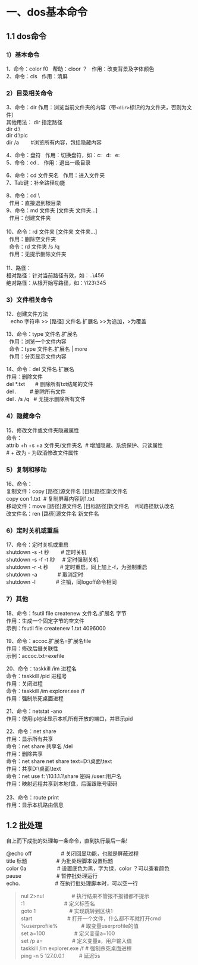 # 一、dos基本命令

## 1.1 dos命令

### 1）基本命令

1、命令：color f0 
   帮助：cloor ？ 
   作用：改变背景及字体颜色 
     
2、命令：cls 
   作用：清屏

### 2）目录相关命令

3、命令：dir 
   作用：浏览当前文件夹的内容（带`<dir>`标识的为文件夹，否则为文件）  
   其他用法： 
      dir  指定路径  
      dir d:\  
      dir d:\pic  
      dir /a        #浏览所有内容，包括隐藏内容  

4、命令：盘符
   作用：切换盘符，如：c:   d:   e: 
     
5、命令：cd.. 
   作用：退出一级目录 

6、命令：cd 文件夹名 
   作用：进入文件夹 
     
7、Tab键：补全路径功能 

8、命令：cd \  
   作用：直接退到根目录 
     
9、命令：md 文件夹 [文件夹  文件夹...]  
   作用：创建文件夹  
     
10、命令：rd 文件夹 [文件夹  文件夹...]  
    作用：删除空文件夹  
    命令：rd 文件夹 /s /q  
    作用：无提示删除文件夹  
      
11、路径：  
        相对路径：针对当前路径有效，如：..\456  
        绝对路径：从根开始写路径，如：\123\345

### 3）文件相关命令

12、创建文件方法  
    echo 字符串 >> [路径\] 文件名.扩展名  >>为追加，>为覆盖  

13、命令：type 文件名.扩展名  
    作用：浏览一个文件内容  
    命令：type 文件名.扩展名 | more  
    作用：分页显示文件内容  

14、命令：del 文件名.扩展名  
    作用：删除文件  
        del *.txt       # 删除所有txt结尾的文件  
        del *.*         # 删除所有文件  
        del *.* /s /q   # 无提示删除所有文件

### 4）隐藏命令

15、修改文件或文件夹隐藏属性  
    命令：  
    attrib +h +s +a 文件夹/文件夹名  # 增加隐藏、系统保护、只读属性  
    # + 改为 - 为取消修改文件属性

### 5）复制和移动

16、命令：  
    复制文件：copy [路径]源文件名 [目标路径]新文件名    
            copy con 1.txt    # 复制屏幕内容到1.txt  
    移动文件：move [路径]源文件名 [目标路径]新文件名    #同路径默认改名  
    改文件名：ren [路径]源文件名 新文件名

### 6）定时关机或重启

17、命令：定时关机或重启  
    shutdown -s -t 秒        # 定时关机  
    shutdown -s -f -t 秒     # 定时强制关机  
    shutdown -r -t 秒        # 定时重启，同上加上-f，为强制重启  
    shutdown -a              # 取消定时  
    shutdown -l              # 注销，同logoff命令相同

### 7）其他

18、命令：fsutil file createnew 文件名.扩展名 字节  
    作用：生成一个固定字节的空文件  
    示例：fsutil file createnew 1.txt 4096000  
      
19、命令：accoc.扩展名=扩展名file    
    作用：修改后缀关联性  
    示例：accoc.txt=exefile  
      
20、命令：taskkill /im 进程名  
    命令：taskkill /pid 进程号  
    作用：关闭进程  
    命令：taskkill /im explorer.exe /f  
    作用：强制杀死桌面进程  
      
21、命令：netstat -ano  
    作用：使用ip地址显示本机所有开放的端口，并显示pid  
      
22、命令：net share  
    作用：显示所有共享  
    命令：net share 共享名 /del  
    作用：删除共享  
    命令：net share net share text=D:\桌面\text  
    作用：共享D:\桌面\text  
    命令：net use f: \\10.1.1.1\share 密码 /user:用户名  
    作用：映射远程共享到本地f盘，后面跟账号密码  
​  
23、命令：route print  
    作用：显示本机路由信息

## 1.2 批处理

自上而下成批的处理每一条命令，直到执行最后一条!

@echo off                    # 关闭回显功能，也就是屏蔽过程  
title 标题                    # 为批处理脚本设置标题  
color 0a                     # 设置底色为黑，字为绿，color ？可以查看颜色  
pause                        # 暂停批处理运行  
echo.                        # 在执行批处理脚本时，可以空一行  
>nul 2>nul                   # 执行结果不管报不报错都不提示  
:1                           # 定义标签名    
goto 1                       # 实现跳转到区块1  
start                        # 打开一个文件，什么都不写就打开cmd  
%userprofile%                # 取变量userprofile的值  
set a=100                    # 定义变量a=100  
set /p a=                    # 定义变量a，用户输入值  
taskkill /im explorer.exe /f # 强制杀死桌面进程  
ping -n 5 127.0.0.1          # 延迟5s

